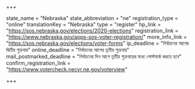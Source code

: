 +++

state_name = "Nebraska"
state_abbreviation = "ne"
registration_type = "online"
translationKey = "Nebraska"
type = "register"
hp_link = "https://sos.nebraska.gov/elections/2020-elections"
registration_link = "https://www.nebraska.gov/apps-sos-voter-registration/"
more_info_link = "https://sos.nebraska.gov/elections/voter-forms"
ip_deadline = "নির্বাচনের আগের দ্বিতীয় শুক্রবার"
online_deadline = "নির্বাচনের আগের তৃতীয় শুক্রবার"
mail_postmarked_deadline = "নির্বাচনের দিন আগে তৃতীয় শুক্রবারের মধ্যে পোস্টমার্ক করতে হবে"
confirm_registration_link = "https://www.votercheck.necvr.ne.gov/voterview"

+++